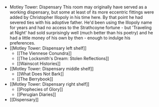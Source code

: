 - Motley Tower: Dispensary
  This room may originally have served as a working dispensary, but some at least of its more eccentric fittings were added by Christopher Illopoly in his time here. By that point he had severed ties with his adoptive father. He'd been using the Illopoly name for years and had no access to the Strathcoyne fortune - but 'Traveling at Night' had sold surprisingly well (much better than his poetry) and he had a little money of his own by then - enough to indulge his preferences.
- [[Motley Tower: Dispensary left shelf]]
	- [[The Viennese Conundra]]
	- [[The Locksmith's Dream: Stolen Reflections]]
	- [[Wainscot Histories]]
- [[Motley Tower: Dispensary middle shelf]]
	- [[What Does Not Bark]]
	- [[The Berrybook]]
- [[Motley Tower: Dispensary right shelf]]
	- [[Prophecies of Glory]]
	- [[Perugian Diaries]]
- [[Dispensary]]